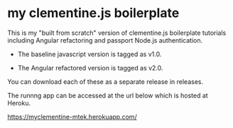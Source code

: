 # my clementine.js boilerplate
This is my "built from scratch" version of clementine.js boilerplate tutorials including Angular refactoring and passport Node.js authentication.

- The baseline javascript version is tagged as v1.0.

- The Angular refactored version is tagged as v2.0.

You can download each of these as a separate release in releases.

The runnng app can be accessed at the url below which is hosted at Heroku.

https://myclementine-mtek.herokuapp.com/

